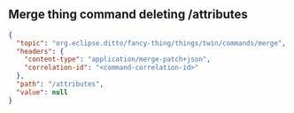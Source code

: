 ## Merge thing command deleting /attributes

```json
{
  "topic": "org.eclipse.ditto/fancy-thing/things/twin/commands/merge",
  "headers": {
    "content-type": "application/merge-patch+json",
    "correlation-id": "<command-correlation-id>"
  },
  "path": "/attributes",
  "value": null
}
```
